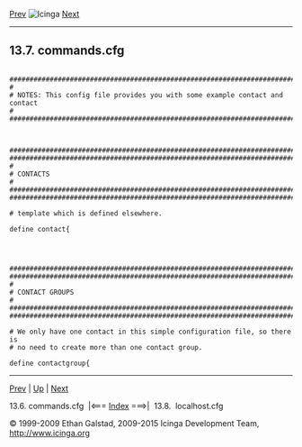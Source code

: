 [Prev](sample-commands.md) ![Icinga](../images/logofullsize.png "Icinga") [Next](sample-localhost.md)

* * * * *

13.7. commands.cfg
------------------

<pre><code>
###############################################################################
#
# NOTES: This config file provides you with some example contact and contact
#
###############################################################################



###############################################################################
###############################################################################
#
# CONTACTS
#
###############################################################################
###############################################################################

# template which is defined elsewhere.

define contact{




###############################################################################
###############################################################################
#
# CONTACT GROUPS
#
###############################################################################
###############################################################################

# We only have one contact in this simple configuration file, so there is
# no need to create more than one contact group.

define contactgroup{
</code></pre>

* * * * *

[Prev](sample-commands.md) | [Up](ch13.md) | [Next](sample-localhost.md)

13.6. commands.cfg  |<=== [Index](index.md) ===>|  13.8.  localhost.cfg

© 1999-2009 Ethan Galstad, 2009-2015 Icinga Development Team,
http://www.icinga.org
